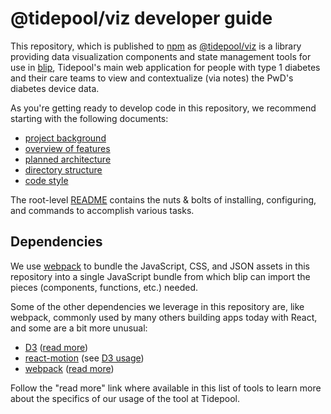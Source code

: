 # @tidepool/viz developer guide

This repository, which is published to [npm](https://www.npmjs.com/ 'node package manager') as [@tidepool/viz](https://www.npmjs.com/package/@tidepool/viz 'npm: @tidepool/viz') is a library providing data visualization components and state management tools for use in [blip](https://github.com/tidepool-org/blip 'GitHub: blip'), Tidepool's main web application for people with type 1 diabetes and their care teams to view and contextualize (via notes) the PwD's diabetes device data.

As you're getting ready to develop code in this repository, we recommend starting with the following documents:

- [project background](./Background.md)
- [overview of features](./FeatureOverview.md)
- [planned architecture](./Architecture.md)
- [directory structure](./DirectoryStructure.md)
- [code style](./CodeStyle.md)

The root-level [README]('../README.md') contains the nuts & bolts of installing, configuring, and commands to accomplish various tasks.

## Dependencies

We use [webpack](https://webpack.github.io/ 'webpack module bundler') to bundle the JavaScript, CSS, and JSON assets in this repository into a single JavaScript bundle from which blip can import the pieces (components, functions, etc.) needed.

Some of the other dependencies we leverage in this repository are, like webpack, commonly used by many others building apps today with React, and some are a bit more unusual:

- [D3](https://d3js.org/ 'D3: Data-Driven Documents') ([read more](./D3.md))
- [react-motion](https://github.com/chenglou/react-motion 'GitHub: react-motion') (see [D3 usage](./D3.md))
- [webpack](https://webpack.github.io/ 'webpack module bundler') ([read more](./Webpack.md))

Follow the "read more" link where available in this list of tools to learn more about the specifics of our usage of the tool at Tidepool.